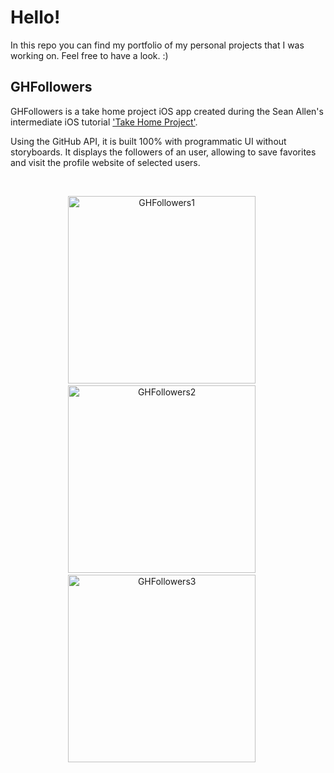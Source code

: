 # Hello!
In this repo you can find my portfolio of my personal projects that I was working on. Feel free to have a look. :)


## GHFollowers
GHFollowers is a take home project iOS app created during the Sean Allen's intermediate iOS tutorial ['Take Home Project'](https://seanallen.teachable.com/courses/enrolled/681906). 

Using the GitHub API, it is built 100% with programmatic UI without storyboards. It displays the followers of an user, allowing to save favorites and visit the profile website of selected users.

<br>
<p align="center">
  <img src="https://user-images.githubusercontent.com/49713385/112795476-ddf8ca00-9068-11eb-819e-dc4bea49a9b9.png" width="300"  title="GHFollowers1">&nbsp;&nbsp;&nbsp;&nbsp;&nbsp;
<img src="https://user-images.githubusercontent.com/49713385/112795483-e05b2400-9068-11eb-83cc-ef0a540bb45f.png" width="300"  title="GHFollowers2">&nbsp;&nbsp;&nbsp;&nbsp;&nbsp;
  <img src="https://user-images.githubusercontent.com/49713385/112795489-e18c5100-9068-11eb-8fca-5290a12dff92.png" width="300"  title="GHFollowers3">&nbsp;&nbsp;&nbsp;&nbsp;&nbsp;
</p>
<br>
